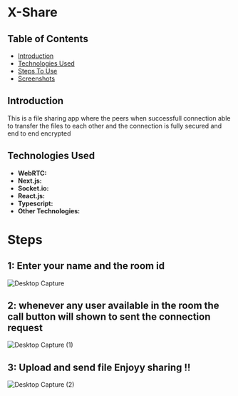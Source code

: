 # X-Share

## Table of Contents

- [Introduction](#introduction)
- [Technologies Used](#technologies-used)
- [Steps To Use](#technologies-used)
- [Screenshots](#screenshots)

## Introduction

This is a file sharing app where the peers when successfull connection able to transfer the files to each other and the connection is fully secured and end to end encrypted

## Technologies Used

- **WebRTC:**
- **Next.js:** 
- **Socket.io:** 
- **React.js:** 
- **Typescript:** 
- **Other Technologies:**
  

# Steps
## 1: Enter your name and the room id
![Desktop Capture](https://github.com/singhJasvinder101/XShare/assets/131908922/3e43d5d7-8cab-45c8-b8d4-0366a8b0a605)

## 2: whenever any user available in the room the call button will shown to sent the connection request
![Desktop Capture (1)](https://github.com/singhJasvinder101/XShare/assets/131908922/5c48f82a-d415-4b07-8480-f85baed76d2b)

## 3: Upload and send file Enjoyy sharing !!

![Desktop Capture (2)](https://github.com/singhJasvinder101/XShare/assets/131908922/f2438522-d8ff-45c3-9a1a-f82b1b509836)

